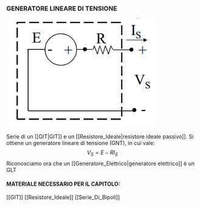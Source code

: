 ### GENERATORE LINEARE DI TENSIONE
![GLT|500](Images/Serie_di_bipoli_01.png)

Serie di un [[GIT|GIT]] e un [[Resistore_Ideale|resistore ideale passivo]].
Si ottiene un generatore lineare di tensione (GNT), in cui vale:
$$V_S=E-RI_S$$
Riconosciamo ora che un [[Generatore_Elettrico|generatore elettrico]] è un GLT

#### MATERIALE NECESSARIO PER IL CAPITOLO:
[[GIT]]
[[Resistore_Ideale]]
[[Serie_Di_Bipoli]]
